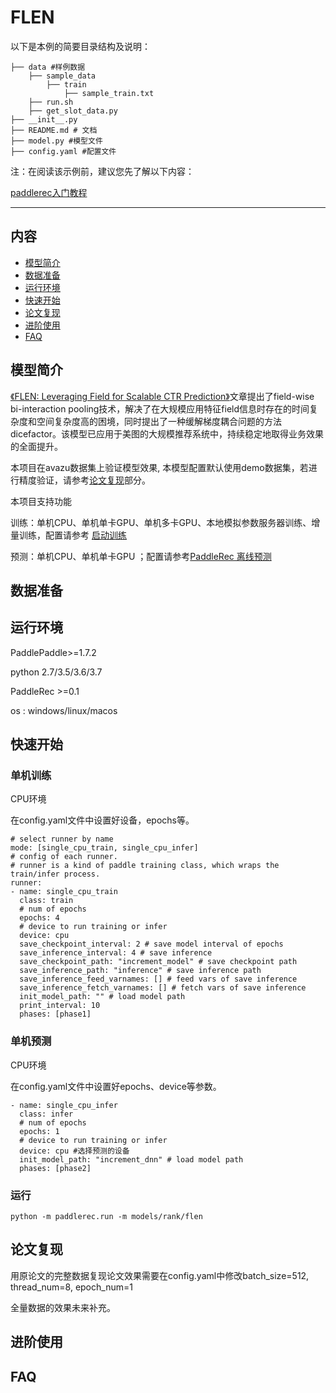 # FLEN

 以下是本例的简要目录结构及说明： 

```
├── data #样例数据
	├── sample_data
		├── train
			├── sample_train.txt
	├── run.sh
	├── get_slot_data.py
├── __init__.py
├── README.md # 文档
├── model.py #模型文件
├── config.yaml #配置文件
```

注：在阅读该示例前，建议您先了解以下内容：

[paddlerec入门教程](https://github.com/PaddlePaddle/PaddleRec/blob/master/README.md)


---
## 内容

- [模型简介](#模型简介)
- [数据准备](#数据准备)
- [运行环境](#运行环境)
- [快速开始](#快速开始)
- [论文复现](#论文复现)
- [进阶使用](#进阶使用)
- [FAQ](#FAQ)

## 模型简介

[《FLEN: Leveraging Field for Scalable CTR Prediction》](https://arxiv.org/pdf/1911.04690.pdf)文章提出了field-wise bi-interaction pooling技术，解决了在大规模应用特征field信息时存在的时间复杂度和空间复杂度高的困境，同时提出了一种缓解梯度耦合问题的方法dicefactor。该模型已应用于美图的大规模推荐系统中，持续稳定地取得业务效果的全面提升。

本项目在avazu数据集上验证模型效果, 本模型配置默认使用demo数据集，若进行精度验证，请参考[论文复现](#论文复现)部分。

本项目支持功能

训练：单机CPU、单机单卡GPU、单机多卡GPU、本地模拟参数服务器训练、增量训练，配置请参考 [启动训练](https://github.com/PaddlePaddle/PaddleRec/blob/master/doc/train.md)   

预测：单机CPU、单机单卡GPU ；配置请参考[PaddleRec 离线预测](https://github.com/PaddlePaddle/PaddleRec/blob/master/doc/predict.md) 

## 数据准备




## 运行环境

PaddlePaddle>=1.7.2 

python 2.7/3.5/3.6/3.7

PaddleRec >=0.1

os : windows/linux/macos



## 快速开始
### 单机训练

CPU环境

在config.yaml文件中设置好设备，epochs等。

```
# select runner by name
mode: [single_cpu_train, single_cpu_infer]
# config of each runner.
# runner is a kind of paddle training class, which wraps the train/infer process.
runner:
- name: single_cpu_train
  class: train
  # num of epochs
  epochs: 4
  # device to run training or infer
  device: cpu
  save_checkpoint_interval: 2 # save model interval of epochs
  save_inference_interval: 4 # save inference
  save_checkpoint_path: "increment_model" # save checkpoint path
  save_inference_path: "inference" # save inference path
  save_inference_feed_varnames: [] # feed vars of save inference
  save_inference_fetch_varnames: [] # fetch vars of save inference
  init_model_path: "" # load model path
  print_interval: 10
  phases: [phase1]
```

### 单机预测

CPU环境

在config.yaml文件中设置好epochs、device等参数。

```
- name: single_cpu_infer
  class: infer
  # num of epochs
  epochs: 1
  # device to run training or infer
  device: cpu #选择预测的设备
  init_model_path: "increment_dnn" # load model path
  phases: [phase2]
```

### 运行

```
python -m paddlerec.run -m models/rank/flen
```

## 论文复现

用原论文的完整数据复现论文效果需要在config.yaml中修改batch_size=512, thread_num=8, epoch_num=1

全量数据的效果未来补充。




## 进阶使用

## FAQ
